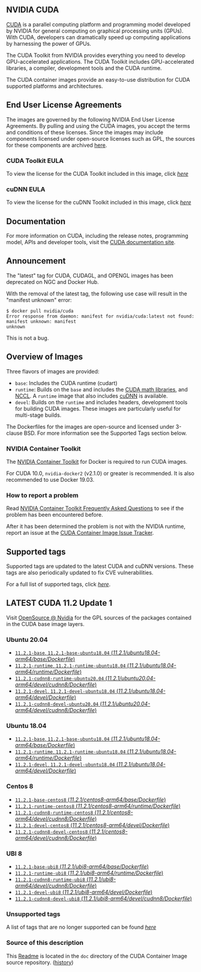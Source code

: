 ## NVIDIA CUDA

[CUDA](https://developer.nvidia.com/cuda-zone) is a parallel computing platform and programming model developed by NVIDIA for general computing on graphical processing units (GPUs). With CUDA, developers can dramatically speed up computing applications by harnessing the power of GPUs.

The CUDA Toolkit from NVIDIA provides everything you need to develop GPU-accelerated applications. The CUDA Toolkit includes GPU-accelerated libraries, a compiler, development tools and the CUDA runtime.

The CUDA container images provide an easy-to-use distribution for CUDA supported platforms and architectures.

## End User License Agreements

The images are governed by the following NVIDIA End User License Agreements. By pulling and using the CUDA images, you accept the terms and conditions of these licenses.
Since the images may include components licensed under open-source licenses such as GPL, the sources for these components are archived [here](https://developer.download.nvidia.com/compute/cuda/opensource/image).

### CUDA Toolkit EULA

To view the license for the CUDA Toolkit included in this image, click [*here*](http://docs.nvidia.com/cuda/eula/index.html)

### cuDNN EULA

To view the license for the cuDNN Toolkit included in this image, click [*here*](https://docs.nvidia.com/deeplearning/sdk/cudnn-sla/index.html)

## Documentation

For more information on CUDA, including the release notes, programming model, APIs and developer tools, visit the [CUDA documentation site](https://docs.nvidia.com/cuda).

## Announcement

The "latest" tag for CUDA, CUDAGL, and OPENGL images has been deprecated on NGC and Docker Hub.

With the removal of the latest tag, the following use case will result in the "manifest unknown"
error:

```
$ docker pull nvidia/cuda
Error response from daemon: manifest for nvidia/cuda:latest not found: manifest unknown: manifest
unknown
```

This is not a bug.

## Overview of Images

Three flavors of images are provided:
- `base`: Includes the CUDA runtime (cudart)
- `runtime`: Builds on the `base` and includes the [CUDA math libraries](https://developer.nvidia.com/gpu-accelerated-libraries), and [NCCL](https://developer.nvidia.com/nccl). A `runtime` image that also includes [cuDNN](https://developer.nvidia.com/cudnn) is available.
- `devel`: Builds on the `runtime` and includes headers, development tools for building CUDA images. These images are particularly useful for multi-stage builds.

The Dockerfiles for the images are open-source and licensed under 3-clause BSD. For more information see the Supported Tags section below.

### NVIDIA Container Toolkit

The [NVIDIA Container Toolkit](https://github.com/NVIDIA/nvidia-docker) for Docker is required to run CUDA images.

For CUDA 10.0, `nvidia-docker2` (v2.1.0) or greater is recommended. It is also recommended to use Docker 19.03.

### How to report a problem

Read [NVIDIA Container Toolkit Frequently Asked Questions](https://github.com/NVIDIA/nvidia-docker/wiki/Frequently-Asked-Questions) to see if the problem has been encountered before.

After it has been determined the problem is not with the NVIDIA runtime, report an issue at the [CUDA Container Image Issue Tracker](https://gitlab.com/nvidia/container-images/cuda/-/issues).

## Supported tags

Supported tags are updated to the latest CUDA and cuDNN versions. These tags are also periodically updated to fix CVE vulnerabilities.

For a full list of supported tags, click [*here*](https://gitlab.com/nvidia/container-images/cuda/blob/master/doc/supported-tags.md).

## LATEST CUDA 11.2 Update 1

Visit [OpenSource @ Nvidia](https://developer.download.nvidia.com/compute/cuda/opensource/image/) for the GPL sources of the packages contained in the CUDA base image layers.

### Ubuntu 20.04

- [`11.2.1-base`, `11.2.1-base-ubuntu18.04` (*11.2.1/ubuntu18.04-arm64/base/Dockerfile*)](https://gitlab.com/nvidia/container-images/cuda/blob/master/dist/11.2.1/ubuntu18.04-arm64/base/Dockerfile)
- [`11.2.1-runtime`, `11.2.1-runtime-ubuntu18.04` (*11.2.1/ubuntu18.04-arm64/runtime/Dockerfile*)](https://gitlab.com/nvidia/container-images/cuda/blob/master/dist/11.2.1/ubuntu18.04-arm64/runtime/Dockerfile)
- [`11.2.1-cudnn8-runtime-ubuntu20.04` (*11.2.1/ubuntu20.04-arm64/devel/cudnn8/Dockerfile*)](https://gitlab.com/nvidia/container-images/cuda/blob/master/dist/11.2.1/ubuntu20.04-arm64/devel/cudnn8/Dockerfile)
- [`11.2.1-devel`, `11.2.1-devel-ubuntu18.04` (*11.2.1/ubuntu18.04-arm64/devel/Dockerfile*)](https://gitlab.com/nvidia/container-images/cuda/blob/master/dist/11.2.1/ubuntu18.04-arm64/devel/Dockerfile)
- [`11.2.1-cudnn8-devel-ubuntu20.04` (*11.2.1/ubuntu20.04-arm64/devel/cudnn8/Dockerfile*)](https://gitlab.com/nvidia/container-images/cuda/blob/master/dist/11.2.1/ubuntu20.04-arm64/devel/cudnn8/Dockerfile)

### Ubuntu 18.04

- [`11.2.1-base`, `11.2.1-base-ubuntu18.04` (*11.2.1/ubuntu18.04-arm64/base/Dockerfile*)](https://gitlab.com/nvidia/container-images/cuda/blob/master/dist/11.2.1/ubuntu18.04-arm64/base/Dockerfile)
- [`11.2.1-runtime`, `11.2.1-runtime-ubuntu18.04` (*11.2.1/ubuntu18.04-arm64/runtime/Dockerfile*)](https://gitlab.com/nvidia/container-images/cuda/blob/master/dist/11.2.1/ubuntu18.04-arm64/runtime/Dockerfile)
- [`11.2.1-devel`, `11.2.1-devel-ubuntu18.04` (*11.2.1/ubuntu18.04-arm64/devel/Dockerfile*)](https://gitlab.com/nvidia/container-images/cuda/blob/master/dist/11.2.1/ubuntu18.04-arm64/devel/Dockerfile)

### Centos 8

- [`11.2.1-base-centos8` (*11.2.1/centos8-arm64/base/Dockerfile*)](https://gitlab.com/nvidia/container-images/cuda/blob/master/dist/11.2.1/centos8-arm64/base/Dockerfile)
- [`11.2.1-runtime-centos8` (*11.2.1/centos8-arm64/runtime/Dockerfile*)](https://gitlab.com/nvidia/container-images/cuda/blob/master/dist/11.2.1/centos8-arm64/runtime/Dockerfile)
- [`11.2.1-cudnn8-runtime-centos8` (*11.2.1/centos8-arm64/devel/cudnn8/Dockerfile*)](https://gitlab.com/nvidia/container-images/cuda/blob/master/dist/11.2.1/centos8-arm64/devel/cudnn8/Dockerfile)
- [`11.2.1-devel-centos8` (*11.2.1/centos8-arm64/devel/Dockerfile*)](https://gitlab.com/nvidia/container-images/cuda/blob/master/dist/11.2.1/centos8-arm64/devel/Dockerfile)
- [`11.2.1-cudnn8-devel-centos8` (*11.2.1/centos8-arm64/devel/cudnn8/Dockerfile*)](https://gitlab.com/nvidia/container-images/cuda/blob/master/dist/11.2.1/centos8-arm64/devel/cudnn8/Dockerfile)

### UBI 8

- [`11.2.1-base-ubi8` (*11.2.1/ubi8-arm64/base/Dockerfile*)](https://gitlab.com/nvidia/container-images/cuda/blob/master/dist/11.2.1/ubi8-arm64/base/Dockerfile)
- [`11.2.1-runtime-ubi8` (*11.2.1/ubi8-arm64/runtime/Dockerfile*)](https://gitlab.com/nvidia/container-images/cuda/blob/master/dist/11.2.1/ubi8-arm64/runtime/Dockerfile)
- [`11.2.1-cudnn8-runtime-ubi8` (*11.2.1/ubi8-arm64/devel/cudnn8/Dockerfile*)](https://gitlab.com/nvidia/container-images/cuda/blob/master/dist/11.2.1/ubi8-arm64/devel/cudnn8/Dockerfile)
- [`11.2.1-devel-ubi8` (*11.2.1/ubi8-arm64/devel/Dockerfile*)](https://gitlab.com/nvidia/container-images/cuda/blob/master/dist/11.2.1/ubi8-arm64/devel/Dockerfile)
- [`11.2.1-cudnn8-devel-ubi8` (*11.2.1/ubi8-arm64/devel/cudnn8/Dockerfile*)](https://gitlab.com/nvidia/container-images/cuda/blob/master/dist/11.2.1/ubi8-arm64/devel/cudnn8/Dockerfile)

### Unsupported tags

A list of tags that are no longer supported can be found [*here*](https://gitlab.com/nvidia/container-images/cuda/blob/master/doc/unsupported-tags.md)

### Source of this description

This [Readme](https://gitlab.com/nvidia/container-images/cuda/blob/master/doc/README.md) is located in the `doc` directory of the CUDA Container Image source repository. ([history](https://gitlab.com/nvidia/container-images/cuda/commits/master/doc/README.md))
